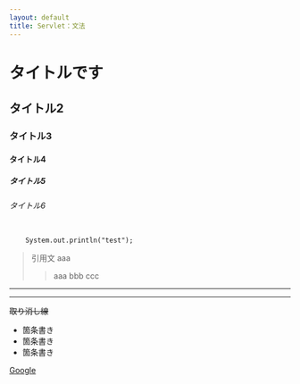 ```yaml
---
layout: default
title: Servlet：文法 
---
```

# タイトルです
## タイトル2
### タイトル3
#### タイトル4
##### タイトル5
###### タイトル6


```Java:title

    System.out.println("test");

```



 > 引用文
> aaa
> 
>> aaa
>> bbb
> ccc

***

___

~~取り消し線~~

- 箇条書き
- 箇条書き
- 箇条書き


[Google](https://google.com)

[^1]: 注釈
[^2]: 注釈２